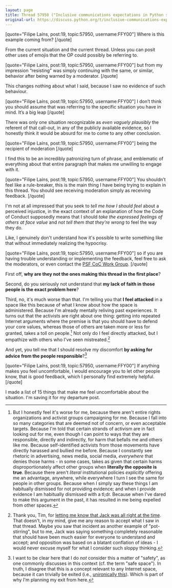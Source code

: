 ```yaml
---
layout: page 
title: Thread 57950 ("Inclusive communications expectations in Python spaces"), post 23
original-url: https://discuss.python.org/t/inclusive-communications-expectations-in-python-spaces/57950/23
---
```


[quote="Filipe Laíns, post:19, topic:57950, username:FFY00"]
Where is this example coming from?
[/quote]

From the current situation and the current thread. Unless you can posit other uses of emojis that the OP could possibly be referring to.

[quote="Filipe Laíns, post:19, topic:57950, username:FFY00"]
but from my impression “resisting” was simply continuing with the same, or similar, behavior after being warned by a moderator.
[/quote]

This changes nothing about what I said, because I saw no evidence of such behaviour.

[quote="Filipe Laíns, post:19, topic:57950, username:FFY00"]
I don’t think you should assume that was referring to the specific situation you have in mind. It’s a big leap
[/quote]

There was only one situation recognizable as *even vaguely plausibly* the referent of that call-out, in any of the publicly available evidence, so I honestly think it would be absurd for me to come to any other conclusion.

[quote="Filipe Laíns, post:19, topic:57950, username:FFY00"]
being the recipient of moderation
[/quote]

I find this to be an incredibly patronizing turn of phrase, and emblematic of everything about that entire paragraph that makes me unwilling to engage with it.

[quote="Filipe Laíns, post:19, topic:57950, username:FFY00"]
You shouldn’t feel like a rule-breaker, this is the main thing I have being trying to explain in this thread. You should see receiving moderation simply as receiving feedback.
[/quote]

I'm not at all impressed that you seek to *tell me how I should feel* about a perceived injustice, in the exact context of an explanation of how the Code of Conduct supposedly means that I should *take the expressed feelings of others at face value* and *not tell them that they're wrong* to feel the way they do.

Like, I genuinely don't understand how it's possible to write something like that without immediately realizing the hypocrisy.

[quote="Filipe Laíns, post:19, topic:57950, username:FFY00"]
so if you are having trouble understanding or implementing the feedback, feel free to ask the moderators, or even contact the [PSF CoC Work Group](https://www.python.org/psf/workgroups/#id3).
[/quote]

First off, **why are they not the ones making this thread in the first place**?

Second, do you seriously not understand that **my lack of faith in those people is the exact problem here**?

Third, no, it's much worse than that. I'm telling you that **I feel attacked** in a space like this because of what I know about how the space is administered. Because I'm already mentally reliving past experiences. It turns out that the activists are right about one thing: getting into repeated Internet arguments where the premise is that you should have to defend your core values, whereas those of others are taken more or less for granted, takes a toll on people.[^1] Not only do I feel directly attacked, but I empathize with others who I've seen mistreated.[^2]

And yet, you tell me that I should resolve my discomfort **by asking for advice from the people responsible**?[^3]

[quote="Filipe Laíns, post:19, topic:57950, username:FFY00"]
If anything makes you feel uncomfortable, I would encourage you to let other people know, that is good feedback, which I personally find extremely helpful.
[/quote]

I made a list of 15 things that make me feel uncomfortable about the situation. I'm saving it for my departure post.

[^1]: But I honestly feel it's worse for me, because there aren't entire rights organizations and activist groups campaigning for me. Because I fall into so many categories that are deemed not of concern, or even acceptable targets. Because I'm told that certain strands of activism are in fact looking out for me, even though I can point to ways that they are responsible, directly and indirectly, for harm that befalls me and others like me. Because self-identified activists from those movements have directly harassed and bullied me before. Because I constantly see rhetoric in advertising, news media, social media, *everywhere* that denies those harms - in some cases, takes as given that certain harms disproportionately affect other groups when **literally the opposite is true**. Because there aren't *literal* institutional policies *explicitly* offering me an advantage, anywhere, while everywhere I turn I see the same for people in other groups. Because when I simply say these things I am habitually dismissed for not providing evidence; and when I provide evidence I am habitually dismissed with a tl;dr. Because when I've dared to make this argument in the past, it has resulted in me being expelled from other spaces.

[^2]: Thank you, Tim, for [letting me know that Jack was all right at the time](https://discuss.python.org/t/why-im-leaving-discuss-python-org/58093/45). That doesn't, in my mind, give me any reason to accept what I saw in that thread. Maybe you saw that incident as another example of "pot-stirring", but to me, Jack was saying something completely reasonable that should have been much easier for everyone to understand and accept; and opposition was based on a blatant conflation of ideas - I would never excuse myself for what I consider such sloppy thinking.

[^3]: I want to be clear here that I do *not* consider this a matter of "safety", as one commonly discusses in this context (cf. the term "safe space"). In truth, I disagree that this is a concept relevant to any Internet space, because it can trivially be exited (i.e., [unironically this](https://knowyourmeme.com/memes/tyler-the-creators-cyber-bullying-tweet)). Which is part of why I'm planning my exit from here.

